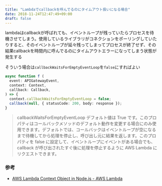 ```yaml
---
title: "Lambdaでcallbackを呼んでるのにタイムアウト扱いになる場合"
date: 2018-11-24T12:47:49+09:00
draft: false
---
```


lambdaはcallbackが呼ばれても、イベントループが残っていたらプロセスを待機させてしまう。使用しているライブラリがコネクションをポーリングしていたりすると、そのイベントループが延々残ってしまってプロセスが終了せず、その結果callbackを時間内に呼んでるのにタイムアウトエラーになってしまう状態が発生する

そういう場合は`callbackWaitsForEmptyEventLoop`を`false`にすればよい

```ts
async function f (
  event: APIGatewayEvent,
  context: Context,
  callback: Callback,
) => {
  context.callbackWaitsForEmptyEventLoop = false;
  callback(null, { statusCode: 200, body: response });
}
```

> callbackWaitsForEmptyEventLoop
> デフォルト値は True です。このプロパティはコールバックメソッドのデフォルト動作を変更する場合にのみ使用できます。デフォルトでは、コールバックはイベントループが空になるまで待機してから処理を停止し、呼び出し元に結果を返します。このプロパティを false に設定して、イベントループにイベントがある場合でも、callback が呼び出されたすぐ後に処理を停止するように AWS Lambda にリクエストできます。


### 参考

- [AWS Lambda Context Object in Node.js - AWS Lambda](https://docs.aws.amazon.com/lambda/latest/dg/nodejs-prog-model-context.html)
